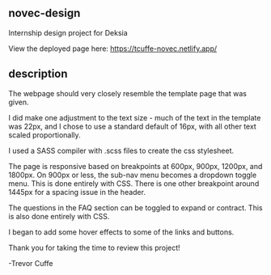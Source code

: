 ## novec-design
Internship design project for Deksia

View the deployed page here: <https://tcuffe-novec.netlify.app/>

## description

The webpage should very closely resemble the template page that was given.

I did make one adjustment to the text size - much of the text in the template was 22px, and I chose to use a standard default of 16px, with all other text scaled proportionally.

I used a SASS compiler with .scss files to create the css stylesheet.

The page is responsive based on breakpoints at 600px, 900px, 1200px, and 1800px.
On 900px or less, the sub-nav menu becomes a dropdown toggle menu. This is done entirely with CSS.
There is one other breakpoint around 1445px for a spacing issue in the header.

The questions in the FAQ section can be toggled to expand or contract. This is also done entirely with CSS.

I began to add some hover effects to some of the links and buttons.


Thank you for taking the time to review this project!

-Trevor Cuffe
